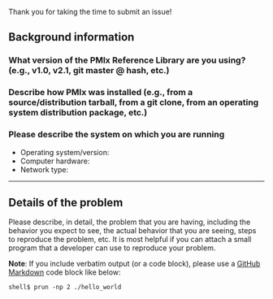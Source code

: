Thank you for taking the time to submit an issue!

## Background information

### What version of the PMIx Reference Library are you using? (e.g., v1.0, v2.1, git master @ hash, etc.)

### Describe how PMIx was installed (e.g., from a source/distribution tarball, from a git clone, from an operating system distribution package, etc.)

### Please describe the system on which you are running

* Operating system/version:
* Computer hardware:
* Network type:

-----------------------------

## Details of the problem

Please describe, in detail, the problem that you are having, including the behavior you expect to see, the actual behavior that you are seeing, steps to reproduce the problem, etc.  It is most helpful if you can attach a small program that a developer can use to reproduce your problem.

**Note**: If you include verbatim output (or a code block), please use a [GitHub Markdown](https://help.github.com/articles/creating-and-highlighting-code-blocks/) code block like below:
```shell
shell$ prun -np 2 ./hello_world
```

